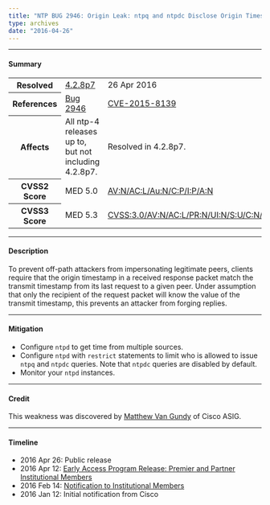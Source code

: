 ```yaml
---
title: "NTP BUG 2946: Origin Leak: ntpq and ntpdc Disclose Origin Timestamp to Unauthenticated Clients"
type: archives
date: "2016-04-26"
---
```


* * *

#### Summary

<table>
  <tbody>
	<tr>
		<th><b>Resolved</b></th>
		<td><a href="/support/securitynotice/4_2_8p7-release-announcement/">4.2.8p7</a></td>
		<td>26 Apr 2016</td>
	</tr>
	<tr>
		<th><b>References</b></th>
		<td><a href="https://bugs.ntp.org/show_bug.cgi?id=2946">Bug 2946</a></td>
		<td><a href="https://nvd.nist.gov/vuln/detail/CVE-2015-8139/">CVE-2015-8139</a></td>
	</tr>
	<tr>
		<th><b>Affects</b></th>
		<td>All ntp-4 releases up to, but not including 4.2.8p7.</td>
		<td>Resolved in 4.2.8p7.</td>
	</tr>
	<tr>
		<th><b>CVSS2 Score</b></th>
		<td>MED 5.0</td>
		<td><a href="https://nvd.nist.gov/cvss.cfm?calculator&version=2&vector=(AV:N/AC:L/Au:N/C:P/I:P/A:N)">AV:N/AC:L/Au:N/C:P/I:P/A:N</a></td>
	</tr>
	<tr>
		<th><b>CVSS3 Score<b></th>
		<td>MED 5.3</td>
		<td><a href="https://www.first.org/cvss/calculator/3.0#CVSS:3.0/AV:N/AC:L/PR:N/UI:N/S:U/C:N/I:L/A:N">CVSS:3.0/AV:N/AC:L/PR:N/UI:N/S:U/C:N/I:L/A:N</a></td>
	</tr>	
  </tbody>	
</table>

* * *
    
#### Description 

To prevent off-path attackers from impersonating legitimate peers, clients require that the origin timestamp in a received response packet match the transmit timestamp from its last request to a given peer. Under assumption that only the recipient of the request packet will know the value of the transmit timestamp, this prevents an attacker from forging replies.

* * *
    
#### Mitigation

* Configure `ntpd` to get time from multiple sources.
* Configure `ntpd` with `restrict` statements to limit who is allowed to issue `ntpq` and `ntpdc` queries. Note that `ntpdc` queries are disabled by default.
* Monitor your `ntpd` instances. 

* * *

#### Credit

This weakness was discovered by [Matthew Van Gundy](mailto:mvangund@cisco.com) of Cisco ASIG.

* * *

#### Timeline

* 2016 Apr 26: Public release
* 2016 Apr 12: [Early Access Program Release: Premier and Partner Institutional Members](https://www.nwtime.org/membership/benefits/)
* 2016 Feb 14: [Notification to Institutional Members](https://www.nwtime.org/membership/benefits/)
* 2016 Jan 12: Initial notification from Cisco